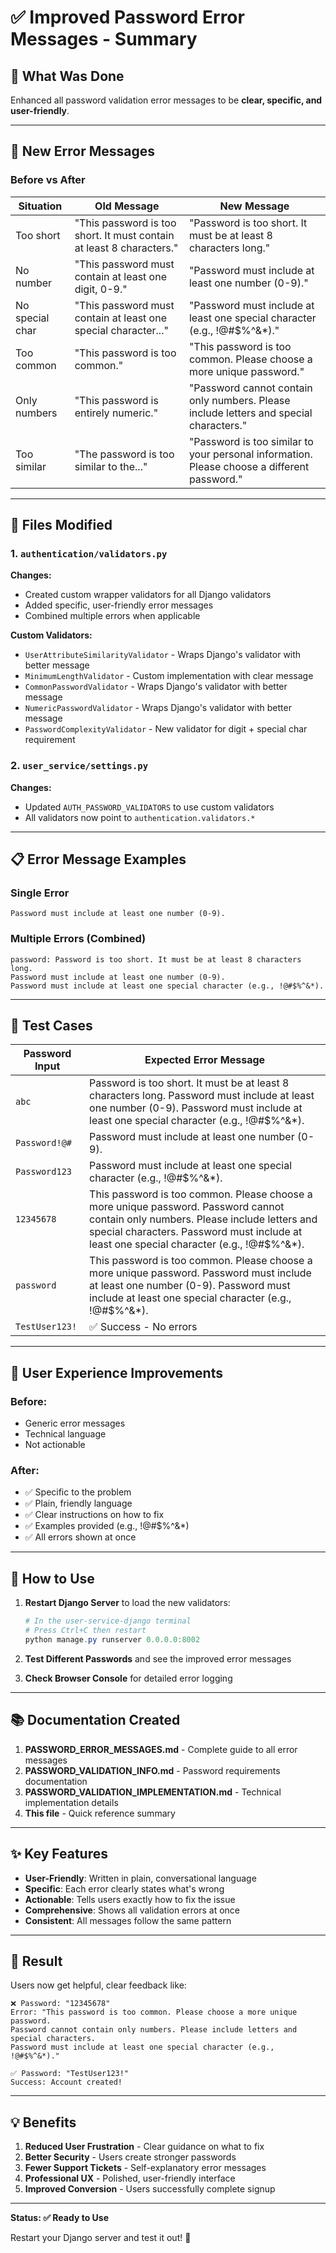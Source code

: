 # ✅ Improved Password Error Messages - Summary

## 🎯 What Was Done

Enhanced all password validation error messages to be **clear, specific, and user-friendly**.

---

## 📝 New Error Messages

### Before vs After

| Situation       | Old Message                                                          | New Message                                                                                 |
| --------------- | -------------------------------------------------------------------- | ------------------------------------------------------------------------------------------- |
| Too short       | "This password is too short. It must contain at least 8 characters." | "Password is too short. It must be at least 8 characters long."                             |
| No number       | "This password must contain at least one digit, 0-9."                | "Password must include at least one number (0-9)."                                          |
| No special char | "This password must contain at least one special character..."       | "Password must include at least one special character (e.g., !@#$%^&\*)."                   |
| Too common      | "This password is too common."                                       | "This password is too common. Please choose a more unique password."                        |
| Only numbers    | "This password is entirely numeric."                                 | "Password cannot contain only numbers. Please include letters and special characters."      |
| Too similar     | "The password is too similar to the..."                              | "Password is too similar to your personal information. Please choose a different password." |

---

## 🔧 Files Modified

### 1. `authentication/validators.py`

**Changes:**

- Created custom wrapper validators for all Django validators
- Added specific, user-friendly error messages
- Combined multiple errors when applicable

**Custom Validators:**

- `UserAttributeSimilarityValidator` - Wraps Django's validator with better message
- `MinimumLengthValidator` - Custom implementation with clear message
- `CommonPasswordValidator` - Wraps Django's validator with better message
- `NumericPasswordValidator` - Wraps Django's validator with better message
- `PasswordComplexityValidator` - New validator for digit + special char requirement

### 2. `user_service/settings.py`

**Changes:**

- Updated `AUTH_PASSWORD_VALIDATORS` to use custom validators
- All validators now point to `authentication.validators.*`

---

## 📋 Error Message Examples

### Single Error

```
Password must include at least one number (0-9).
```

### Multiple Errors (Combined)

```
password: Password is too short. It must be at least 8 characters long.
Password must include at least one number (0-9).
Password must include at least one special character (e.g., !@#$%^&*).
```

---

## 🧪 Test Cases

| Password Input | Expected Error Message                                                                                                                                                                                                          |
| -------------- | ------------------------------------------------------------------------------------------------------------------------------------------------------------------------------------------------------------------------------- |
| `abc`          | Password is too short. It must be at least 8 characters long. Password must include at least one number (0-9). Password must include at least one special character (e.g., !@#$%^&\*).                                          |
| `Password!@#`  | Password must include at least one number (0-9).                                                                                                                                                                                |
| `Password123`  | Password must include at least one special character (e.g., !@#$%^&\*).                                                                                                                                                         |
| `12345678`     | This password is too common. Please choose a more unique password. Password cannot contain only numbers. Please include letters and special characters. Password must include at least one special character (e.g., !@#$%^&\*). |
| `password`     | This password is too common. Please choose a more unique password. Password must include at least one number (0-9). Password must include at least one special character (e.g., !@#$%^&\*).                                     |
| `TestUser123!` | ✅ Success - No errors                                                                                                                                                                                                          |

---

## 🎨 User Experience Improvements

### Before:

- Generic error messages
- Technical language
- Not actionable

### After:

- ✅ Specific to the problem
- ✅ Plain, friendly language
- ✅ Clear instructions on how to fix
- ✅ Examples provided (e.g., !@#$%^&\*)
- ✅ All errors shown at once

---

## 🚀 How to Use

1. **Restart Django Server** to load the new validators:

   ```powershell
   # In the user-service-django terminal
   # Press Ctrl+C then restart
   python manage.py runserver 0.0.0.0:8002
   ```

2. **Test Different Passwords** and see the improved error messages

3. **Check Browser Console** for detailed error logging

---

## 📚 Documentation Created

1. **PASSWORD_ERROR_MESSAGES.md** - Complete guide to all error messages
2. **PASSWORD_VALIDATION_INFO.md** - Password requirements documentation
3. **PASSWORD_VALIDATION_IMPLEMENTATION.md** - Technical implementation details
4. **This file** - Quick reference summary

---

## ✨ Key Features

- **User-Friendly**: Written in plain, conversational language
- **Specific**: Each error clearly states what's wrong
- **Actionable**: Tells users exactly how to fix the issue
- **Comprehensive**: Shows all validation errors at once
- **Consistent**: All messages follow the same pattern

---

## 🎉 Result

Users now get helpful, clear feedback like:

```
❌ Password: "12345678"
Error: "This password is too common. Please choose a more unique password.
Password cannot contain only numbers. Please include letters and special characters.
Password must include at least one special character (e.g., !@#$%^&*)."

✅ Password: "TestUser123!"
Success: Account created!
```

---

## 💡 Benefits

1. **Reduced User Frustration** - Clear guidance on what to fix
2. **Better Security** - Users create stronger passwords
3. **Fewer Support Tickets** - Self-explanatory error messages
4. **Professional UX** - Polished, user-friendly interface
5. **Improved Conversion** - Users successfully complete signup

---

**Status: ✅ Ready to Use**

Restart your Django server and test it out! 🚀

